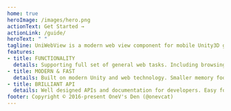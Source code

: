 ```yaml
---
home: true
heroImage: /images/hero.png
actionText: Get Started →
actionLink: /guide/
heroText: " "
tagline: UniWebView is a modern web view component for mobile Unity3D games. Integrating web content to your games was never easier.
features:
- title: FUNCTIONALITY
  details: Supporting full set of general web tasks. Including browsing pages, playing videos, interacting and more.
- title: MODERN & FAST
  details: Built on modern Unity and web technology. Smaller memory footprint and better performance.
- title: BRILLIANT API
  details: Well designed APIs and documentation for developers. Easy for both using and extending.
footer: Copyright © 2016-present OneV's Den (@onevcat)
---
```

